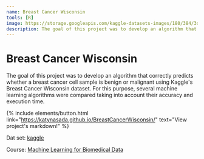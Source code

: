 ```yaml
---
name: Breast Cancer Wisconsin
tools: [R]
image: https://storage.googleapis.com/kaggle-datasets-images/180/384/3da2510581f9d3b902307ff8d06fe327/dataset-card.jpg
description: The goal of this project was to develop an algorithm that correctly predicts whether a breast cancer cell sample is benign or malignant using Kaggle's Breast Cancer Wisconsin dataset.
---
```

# Breast Cancer Wisconsin
The goal of this project was to develop an algorithm that correctly predicts whether a breast cancer cell sample is benign or malignant using Kaggle's Breast Cancer Wisconsin dataset. For this purpose, several machine learning algorithms were compared taking into account their accuracy and execution time.

{% include elements/button.html link="https://katynasada.github.io/BreastCancerWisconsin/" text="View project's markdown!" %}

Dat set: [kaggle](https://www.kaggle.com/datasets/uciml/breast-cancer-wisconsin-data)

Course: [Machine Learning for Biomedical Data](https://aula-virtual.unav.edu/webapps/blackboard/execute/content/blankPage?cmd=view&content_id=_2016917_1&course_id=_34633_1)

<!---
# The Movies Project

The Movies Project is something like **Netflix**, the only difference is that **it's not real**! It doesn't exist! I just created it to demonstrate how the **showcase** page looks like and how you can write whatever you want with full markdown support.

![preview](https://www.sketchappsources.com/resources/source-image/we-were-soldiers-landing-page-dbruggisser.jpg)

## Search Movies

![search](https://www.sketchappsources.com/resources/source-image/microsoft-windows-10-virtual-keyboard-diogo-sousa.png)

<p class="text-center">
{% include elements/button.html link="https://github.com/YoussefRaafatNasry/portfolYOU" text="Learn More" %}
</p>

## Components

Everything in React is a component, and these usually take the form of JavaScript classes. You create a component by extending upon the `React-Component` class. Let’s create a component called `Hello`.

```javascript
class Hello extends React.Component {
    render() {
        return <h1>Hello world!</h1>;
    }
}
```


You then define the methods for the component. In our example, we only have one method, and it’s called `render()`.

Inside `render()` you’ll return a description of what you want React to draw on the page. In the case above, we simply want it to display an `h1` tag with the text _Hello world!_ inside it.

To get our tiny application to render on the screen we also have to use `ReactDOM.render()`:

```javascript
ReactDOM.render(
    <Hello />,
    document.getElementById("root")
);
```
 -->
